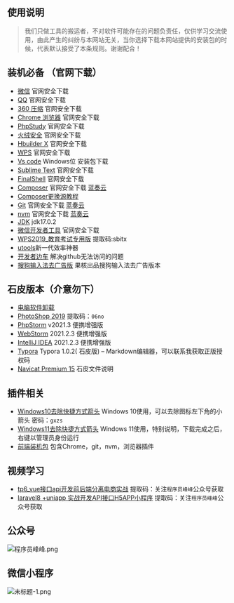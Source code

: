 ## 使用说明

> 我们只做工具的搬运者，不对软件可能存在的问题负责任，仅供学习交流使用，由此产生的纠纷与本网站无关，当你选择下载本网站提供的安装包的时候，代表默认接受了本条规则。谢谢配合！

## 装机必备 （官网下载）

- [微信](https://weixin.qq.com/) 官网安全下载
- [QQ](https://im.qq.com/index) 官网安全下载
- [360 压缩](https://yasuo.360.cn/) 官网安全下载
- [Chrome 浏览器](https://www.google.cn/intl/zh-CN/chrome/) 官网安全下载
- [PhpStudy](https://www.xp.cn/) 官网安全下载
- [火绒安全](https://www.huorong.cn/) 官网安全下载
- [Hbuilder X](https://www.dcloud.io/hbuilderx.html) 官网安全下载
- [WPS](https://platform.wps.cn/) 官网安全下载
- [Vs code](https://vscode.cdn.azure.cn/stable/054a9295330880ed74ceaedda236253b4f39a335/VSCodeUserSetup-x64-1.56.2.exe) Windows位 安装包下载
- [Sublime Text](https://www.sublimetext.com/download) 官网安全下载
- [FinalShell](http://www.hostbuf.com/t/988.html) 官网安全下载
- [Composer](https://getcomposer.org/download/) 官网安全下载   [蓝奏云](https://coisini.lanzouf.com/ifV0n02tpumj)
- [Composer更换源教程](https://learnku.com/articles/15977/composer-accelerate-and-modify-mirror-source-in-china)
- [Git](https://git-scm.com/download/win) 官网安全下载 [蓝奏云](https://coisini.lanzouf.com/iPr2y02tq0ve)
- [nvm](https://github.com/coreybutler/nvm-windows/releases) 官网安全下载 [蓝奏云](https://coisini.lanzouf.com/iawe902tpwmb)
- [JDK](https://www.oracle.com/java/technologies/downloads/#jdk17-windows) jdk17.0.2
- [微信开发者工具](https://developers.weixin.qq.com/miniprogram/dev/devtools/stable.html) 官网安全下载
- [WPS2019_教育考试专用版](http://42.193.122.194:528/down/PHeqcRpDdNa7) 提取码:sbitx
- [utools](http://www.u.tools/)新一代效率神器
- [开发者边车](https://github.com/docmirror/dev-sidecar) 解决github无法访问的问题
- [搜狗输入法去广告版](https://www.lanzoui.com/b00zaur0d) 果核出品搜狗输入法去广告版本

## 石皮版本（介意勿下）

- [电脑软件卸载](https://coisini.lanzoui.com/ic5ev5c)
- [PhotoShop 2019](https://www.aliyundrive.com/s/v16de4rZBDx)  提取码：`06no`
- [PhpStorm](https://www.ghxi.com/phpstorm.html) v2021.3 便携增强版
- [WebStorm](https://www.ghxi.com/webstorm.html) 2021.2.3 便携增强版
- [IntelliJ IDEA](https://www.ghxi.com/idea.html) 2021.2.3 便携增强版
- [Typora](https://coisini.lanzouf.com/iNGMF03og7cd) Typora 1.0.2( 石皮版) – Markdown编辑器，可以联系我获取正版授权码
- [Navicat Premium 15](https://www.bilibili.com/read/cv9424390/) 石皮文件说明



## 插件相关

- [Windows10去除快捷方式箭头](https://coisini.lanzoui.com/iaioy8j) Windows 10使用，可以去除图标左下角的小箭头 密码：`gxzs`
- [Windows11去除快捷方式箭头](https://coisini.lanzouf.com/i6ZN003bx87i) Windows 11使用，特别说明，下载完成之后，右键以管理员身份运行
- [前端装机包](https://coisini.lanzouf.com/i9xmWwg9e8j) 包含Chrome，git，nvm，浏览器插件



## 视频学习

- [tp6_vue接口api开发前后端分离电商实战](https://www.aliyundrive.com/s/Lfonn23aPDt) 提取码：关注`程序员峰峰`公众号获取
- [laravel8 +uniapp 实战开发API接口H5APP小程序](https://www.aliyundrive.com/s/RXfMXE6FcE1) 提取码：关注`程序员峰峰`公众号获取

## 公众号

![程序员峰峰.png](https://cdn.sbitx.top/220407/f380ec2c55635.png?ref=support.qiniu.com)

## 微信小程序

![未标题-1.png](https://cdn.sbitx.top/220428/739bddb399230.png)